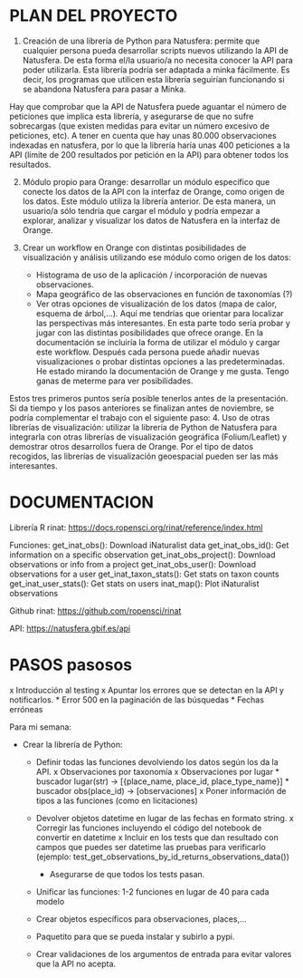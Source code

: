 # PLAN DEL PROYECTO

1. Creación de una librería de Python para Natusfera: permite que cualquier persona pueda desarrollar scripts nuevos utilizando la API de Natusfera. De esta forma el/la usuario/a no necesita conocer la API para poder utilizarla. Esta librería podría ser adaptada a minka fácilmente. Es decir, los programas que utilicen esta librería seguirían funcionando si se abandona Natusfera para pasar a Minka.

Hay que comprobar que la API de Natusfera puede aguantar el número de peticiones que implica esta librería, y asegurarse de que no sufre sobrecargas (que existen medidas para evitar un número excesivo de peticiones, etc). A tener en cuenta que hay unas 80.000 observaciones indexadas en natusfera, por lo que la librería haría unas 400 peticiones a la API (límite de 200 resultados por petición en la API) para obtener todos los resultados.

2. Módulo propio para Orange: desarrollar un módulo específico que conecte los datos de la API con la interfaz de Orange, como origen de los datos. Este módulo utiliza la librería anterior. De esta manera, un usuario/a sólo tendría que cargar el módulo y podría empezar a explorar, analizar y visualizar los datos de Natusfera en la interfaz de Orange.

3. Crear un workflow en Orange con distintas posibilidades de visualización y análisis utilizando ese módulo como origen de los datos:
    - Histograma de uso de la aplicación / incorporación de nuevas observaciones.
    - Mapa geográfico de las observaciones en función de taxonomías (?)
    - Ver otras opciones de visualización de los datos (mapa de calor, esquema de árbol,...). Aquí me tendrías que orientar para localizar las perspectivas más interesantes. En esta parte todo sería probar y jugar con las distintas posibilidades que ofrece orange.
En la documentación se incluiría la forma de utilizar el módulo y cargar este workflow. Después cada persona puede añadir nuevas visualizaciones o probar distintas opciones a las predeterminadas. He estado mirando la documentación de Orange y me gusta. Tengo ganas de meterme para ver posibilidades.

Estos tres primeros puntos sería posible tenerlos antes de la presentación. Si da tiempo y los pasos anteriores se finalizan antes de noviembre, se podría complementar el trabajo con el siguiente paso:
4.  Uso de otras librerías de visualización: utilizar la librería de Python de Natusfera para integrarla con otras librerías de visualización geográfica (Folium/Leaflet) y demostrar otros desarrollos fuera de Orange. Por el tipo de datos recogidos, las librerías de visualización geoespacial pueden ser las más interesantes.


# DOCUMENTACION

Librería R rinat: https://docs.ropensci.org/rinat/reference/index.html

Funciones:
get_inat_obs(): Download iNaturalist data
get_inat_obs_id(): Get information on a specific observation
get_inat_obs_project(): Download observations or info from a project
get_inat_obs_user(): Download observations for a user
get_inat_taxon_stats(): Get stats on taxon counts
get_inat_user_stats(): Get stats on users
inat_map(): Plot iNaturalist observations

Github rinat: https://github.com/ropensci/rinat

API: https://natusfera.gbif.es/api

# PASOS pasosos

x Introducción al testing
x Apuntar los errores que se detectan en la API y notificarlos.
        * Error 500 en la paginación de las búsquedas
        * Fechas erróneas

Para mi semana:
- Crear la librería de Python:
    * Definir todas las funciones devolviendo los datos según los da la API.
        x Observaciones por taxonomía
        x Observaciones por lugar
            * buscador lugar(str) -> [{place_name, place_id, place_type_name}]
            * buscador obs(place_id) -> [observaciones]
    x Poner información de tipos a las funciones (como en licitaciones)
    
    * Devolver objetos datetime en lugar de las fechas en formato string.
        x Corregir las funciones incluyendo el código del notebook de convertir en datetime
        x Incluir en los tests que dan resultado con campos que puedes ser datetime las pruebas para verificarlo (ejemplo: test_get_observations_by_id_returns_observations_data())
        * Asegurarse de que todos los tests pasan.
        
    * Unificar las funciones: 1-2 funciones en lugar de 40 para cada modelo
    * Crear objetos específicos para observaciones, places,...
    * Paquetito para que se pueda instalar y subirlo a pypi.
    * Crear validaciones de los argumentos de entrada para evitar valores que la API no acepta.
